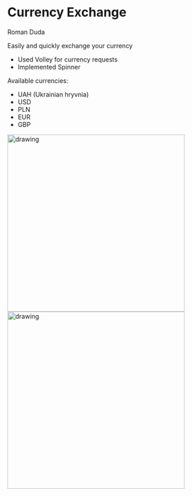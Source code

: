 
# Currency Exchange
Roman Duda

Easily and quickly exchange your currency

  * Used Volley for currency requests
  * Implemented Spinner


Available currencies:
  * UAH (Ukrainian hryvnia)
  * USD
  * PLN
  * EUR
  * GBP

<img src="https://media.licdn.com/dms/image/D562DAQEFllVrtptxpw/profile-treasury-image-shrink_1920_1920/0/1696067882816?e=1721163600&v=beta&t=VKOQy0Y8lAatDoweWLGdSowjd9XYVjPJvncDJo34SaU" alt="drawing" width="400"/>
<img src="https://media.licdn.com/dms/image/D562DAQHAdNBrBGYi3Q/profile-treasury-image-shrink_1920_1920/0/1696067877031?e=1721163600&v=beta&t=FyKeycCyM40QdPWP_1mK0vgPZ2dqgMDLMyFhm-BVimk" alt="drawing" width="400"/>

